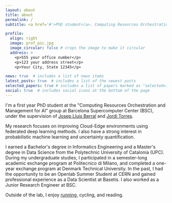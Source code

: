 ```yaml
---
layout: about
title: about
permalink: /
subtitle: <a href='#'>PhD student</a>. Computing Resources Orchestration and Management for AI group. Barcelona Supercomputing Center ([BSC](https://www.bsc.es/))

profile:
  align: right
  image: prof_pic.jpg
  image_circular: false # crops the image to make it circular
  address: >
    <p>555 your office number</p>
    <p>123 your address street</p>
    <p>Your City, State 12345</p>

news: true  # includes a list of news items
latest_posts: true  # includes a list of the newest posts
selected_papers: true # includes a list of papers marked as "selected={true}"
social: true  # includes social icons at the bottom of the page
---
```


I'm a first year PhD student at the "Computing Resources Orchestration and Management for AI” group at Barcelona Supercomputer Center (BSC), under the supervision of [Josep Lluis Berral](https://www.berralgarcia.com/) and [Jordi Torres](https://torres.ai/).

My research focuses on improving Cloud-Edge environments using federated deep learning methods. I also have a strong interest in probabilistic machine learning and uncertainty quantification.

I earned a Bachelor's degree in Informatics Engineering and a Master's degree in Data Science from the Polytechnic University of Catalonia (UPC). During my undergraduate studies, I participated in a semester-long academic exchange program at Politecnico di Milano, and completed a one-year exchange program at Denmark Technical University. In the past, I had the opportunity to be an Openlab Summer Student at CERN and gained professional experience as a Data Scientist at Basetis. I also worked as a Junior Research Engineer at BSC.

Outside of the lab, I enjoy [running](https://www.strava.com/athletes/44816409), cycling, and reading.